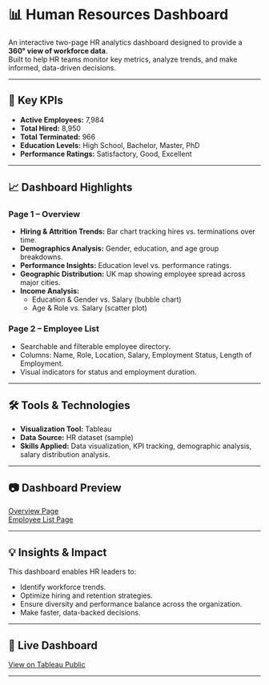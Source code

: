 # 📊 Human Resources Dashboard

An interactive two-page HR analytics dashboard designed to provide a **360° view of workforce data**.  
Built to help HR teams monitor key metrics, analyze trends, and make informed, data-driven decisions.

---

## 🚀 Key KPIs
- **Active Employees:** 7,984  
- **Total Hired:** 8,950  
- **Total Terminated:** 966   
- **Education Levels:** High School, Bachelor, Master, PhD  
- **Performance Ratings:** Satisfactory, Good, Excellent  

---

## 📈 Dashboard Highlights

### **Page 1 – Overview**
- **Hiring & Attrition Trends:** Bar chart tracking hires vs. terminations over time.
- **Demographics Analysis:** Gender, education, and age group breakdowns.
- **Performance Insights:** Education level vs. performance ratings.
- **Geographic Distribution:** UK map showing employee spread across major cities.
- **Income Analysis:**
  - Education & Gender vs. Salary (bubble chart)
  - Age & Role vs. Salary (scatter plot)

### **Page 2 – Employee List**
- Searchable and filterable employee directory.
- Columns: Name, Role, Location, Salary, Employment Status, Length of Employment.
- Visual indicators for status and employment duration.

---

## 🛠 Tools & Technologies
- **Visualization Tool:** Tableau  
- **Data Source:** HR dataset (sample)  
- **Skills Applied:** Data visualization, KPI tracking, demographic analysis, salary distribution analysis.

---

## 📷 Dashboard Preview  

[Overview Page](HR_Details.jpg)  
[Employee List Page](images/employee_list.jpg)


  

---

## 💡 Insights & Impact
This dashboard enables HR leaders to:
- Identify workforce trends.
- Optimize hiring and retention strategies.
- Ensure diversity and performance balance across the organization.
- Make faster, data-backed decisions.

---

## 🔗 Live Dashboard
[View on Tableau Public](https://public.tableau.com/views/HR-Project-Dashboard/HRSummary?:language=en-US&:sid=&:redirect=auth&:display_count=n&:origin=viz_share_link)

---
